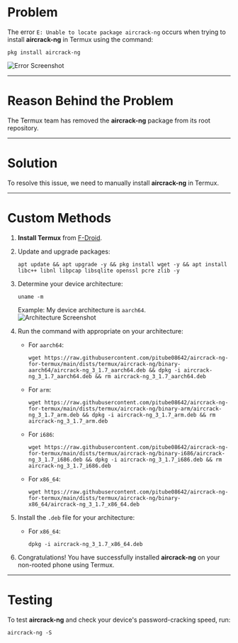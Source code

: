 # Problem
The error `E: Unable to locate package aircrack-ng` occurs when trying to install **aircrack-ng** in Termux using the command:
```
pkg install aircrack-ng
```
![Error Screenshot](https://user-images.githubusercontent.com/95903270/218306989-1c45813f-6f59-44c7-843e-d95160018101.jpg)

---

# Reason Behind the Problem
The Termux team has removed the **aircrack-ng** package from its root repository.

---

# Solution
To resolve this issue, we need to manually install **aircrack-ng** in Termux.

---

# Custom Methods

1. **Install Termux** from [F-Droid](https://f-droid.org/). 
 
2. Update and upgrade packages:  
   ```
   apt update && apt upgrade -y && pkg install wget -y && apt install libc++ libnl libpcap libsqlite openssl pcre zlib -y
   ```
3. Determine your device architecture:  
   ```
   uname -m
   ```  
   Example: My device architecture is `aarch64`.  
   ![Architecture Screenshot](https://user-images.githubusercontent.com/95903270/218307987-bf49478d-b54f-439e-b33a-04526119c5a4.jpg)

4. Run the command with appropriate on your architecture:  
   - For `aarch64`:  
     ```
     wget https://raw.githubusercontent.com/pitube08642/aircrack-ng-for-termux/main/dists/termux/aircrack-ng/binary-aarch64/aircrack-ng_3_1.7_aarch64.deb && dpkg -i aircrack-ng_3_1.7_aarch64.deb && rm aircrack-ng_3_1.7_aarch64.deb
     ```  
   - For `arm`:  
     ```
     wget https://raw.githubusercontent.com/pitube08642/aircrack-ng-for-termux/main/dists/termux/aircrack-ng/binary-arm/aircrack-ng_3_1.7_arm.deb && dpkg -i aircrack-ng_3_1.7_arm.deb && rm aircrack-ng_3_1.7_arm.deb
     ```  
   - For `i686`:  
     ```
     wget https://raw.githubusercontent.com/pitube08642/aircrack-ng-for-termux/main/dists/termux/aircrack-ng/binary-i686/aircrack-ng_3_1.7_i686.deb && dpkg -i aircrack-ng_3_1.7_i686.deb && rm aircrack-ng_3_1.7_i686.deb
     ```  
   - For `x86_64`:  
     ```
     wget https://raw.githubusercontent.com/pitube08642/aircrack-ng-for-termux/main/dists/termux/aircrack-ng/binary-x86_64/aircrack-ng_3_1.7_x86_64.deb
     ```  

7. Install the `.deb` file for your architecture:  
   - For `x86_64`:  
     ```
     dpkg -i aircrack-ng_3_1.7_x86_64.deb
     ```  

8. Congratulations! You have successfully installed **aircrack-ng** on your non-rooted phone using Termux.

---

# Testing
To test **aircrack-ng** and check your device's password-cracking speed, run:  
```
aircrack-ng -S
```  